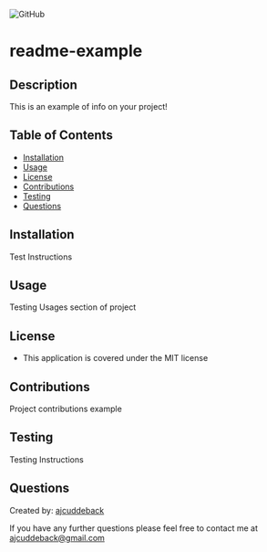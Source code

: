 
  ![GitHub](https://img.shields.io/github/license/ajcuddeback/readme-example)

  # readme-example

  ## Description
  This is an example of info on your project!

  ## Table of Contents
  * [Installation](#installation)
  * [Usage](#usage)
  * [License](#license)
  * [Contributions](#contributions)
  * [Testing](#testing)
  * [Questions](#questions)
  
  ## Installation
  Test Instructions
  

  ## Usage
  Testing Usages section of project

  ## License
  * This application is covered under the MIT license

  ## Contributions
  Project contributions example
  
  ## Testing
  Testing Instructions
  

  ## Questions
  Created by: [ajcuddeback](https://github.com/ajcuddeback/)
  
  If you have any further questions please feel free to contact me at [ajcuddeback@gmail.com](ajcuddeback@gmail.com)


